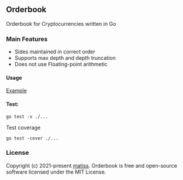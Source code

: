 ## Orderbook

Orderbook for Cryptocurrencies written in Go

### Main Features

* Sides maintained in correct order
* Supports max depth and depth truncation
* Does not use Floating-point arithmetic

#### Usage
[Example](https://github.com/matiss/orderbook-example)

#### Test:
```
go test -v ./...
```

Test coverage
```
go test -cover ./...
```

### License

Copyright (c) 2021-present [matiss](https://github.com/matiss). Orderbook is free and open-source software licensed under the MIT License.